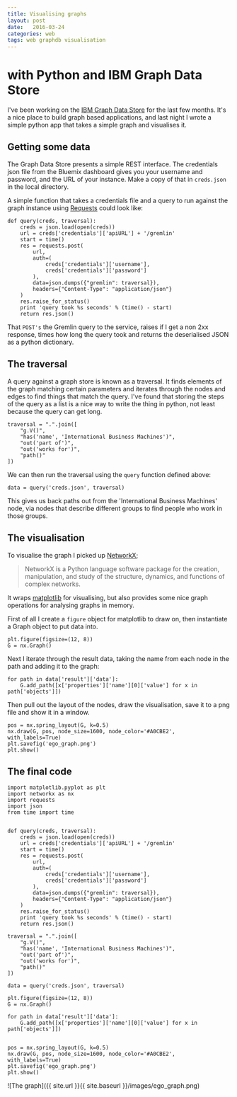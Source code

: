 ```yaml
---
title: Visualising graphs
layout: post
date:   2016-03-24
categories: web
tags: web graphdb visualisation
---
```


# with Python and IBM Graph Data Store

I've been working on the [IBM Graph Data Store][gds] for the last few months. It's a nice place to build graph based applications, and last night I wrote a simple python app that takes a simple graph and visualises it.

## Getting some data
The Graph Data Store presents a simple REST interface. The credentials json file from the Bluemix dashboard gives you your username and password, and the URL of your instance. Make a copy of that in `creds.json` in the local directory.

A simple function that takes a credentials file and a query to run against the graph instance using [Requests][req] could look like:

	def query(creds, traversal):
	    creds = json.load(open(creds))
	    url = creds['credentials']['apiURL'] + '/gremlin'
	    start = time()
	    res = requests.post(
	        url,
	        auth=(
	            creds['credentials']['username'],
	            creds['credentials']['password']
	        ),
	        data=json.dumps({"gremlin": traversal}),
	        headers={"Content-Type": "application/json"}
	    )
	    res.raise_for_status()
	    print 'query took %s seconds' % (time() - start)
	    return res.json()

That `POST's` the Gremlin query to the service, raises if I get a non 2xx response, times how long the query took and returns the deserialised JSON as a python dictionary.

## The traversal
A query against a graph store is known as a traversal. It finds elements of the graph matching certain parameters and iterates through the nodes and edges to find things that match the query. I've found that storing the steps of the query as a list is a nice way to write the thing in python, not least because the query can get long.

	traversal = ".".join([
	    "g.V()",
	    "has('name', 'International Business Machines')",
	    "out('part of')",
	    "out('works for')",
	    "path()"
	])

We can then run the traversal using the `query` function defined above:

	data = query('creds.json', traversal)

This gives us back paths out from the 'International Business Machines' node, via nodes that describe different groups to find people who work in those groups.

## The visualisation

To visualise the graph I picked up [NetworkX][nx];

> NetworkX is a Python language software package for the
> creation, manipulation, and study of the structure, dynamics,
> and functions of complex networks.

It wraps [matplotlib][matplotlib] for visualising, but also provides some nice graph operations for analysing graphs in memory.

First of all I create a `figure` object for matplotlib to draw on, then instantiate a Graph object to put data into.

	plt.figure(figsize=(12, 8))
	G = nx.Graph()

Next I iterate through the result data, taking the name from each node in the path and adding it to the graph:

	for path in data['result']['data']:
	    G.add_path([x['properties']['name'][0]['value'] for x in path['objects']])

Then pull out the layout of the nodes, draw the visualisation, save it to a png file and show it in a window.

	pos = nx.spring_layout(G, k=0.5)
	nx.draw(G, pos, node_size=1600, node_color='#A0CBE2', with_labels=True)
	plt.savefig('ego_graph.png')
	plt.show()

## The final code

	import matplotlib.pyplot as plt
	import networkx as nx
	import requests
	import json
	from time import time


	def query(creds, traversal):
	    creds = json.load(open(creds))
	    url = creds['credentials']['apiURL'] + '/gremlin'
	    start = time()
	    res = requests.post(
	        url,
	        auth=(
	            creds['credentials']['username'],
	            creds['credentials']['password']
	        ),
	        data=json.dumps({"gremlin": traversal}),
	        headers={"Content-Type": "application/json"}
	    )
	    res.raise_for_status()
	    print 'query took %s seconds' % (time() - start)
	    return res.json()

	traversal = ".".join([
	    "g.V()",
	    "has('name', 'International Business Machines')",
	    "out('part of')",
	    "out('works for')",
	    "path()"
	])

	data = query('creds.json', traversal)

	plt.figure(figsize=(12, 8))
	G = nx.Graph()

	for path in data['result']['data']:
	    G.add_path([x['properties']['name'][0]['value'] for x in path['objects']])


	pos = nx.spring_layout(G, k=0.5)
	nx.draw(G, pos, node_size=1600, node_color='#A0CBE2', with_labels=True)
	plt.savefig('ego_graph.png')
	plt.show()

![The graph]({{ site.url }}{{ site.baseurl }}/images/ego_graph.png)

[gds]: https://console.ng.bluemix.net/catalog/graph-data-store/
[nx]: https://networkx.github.io/
[req]: http://docs.python-requests.org/
[gremlin]: http://tinkerpop.incubator.apache.org/docs/3.0.0-incubating/
[matplotlib]: http://matplotlib.org/
